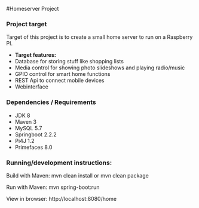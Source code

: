 #Homeserver Project

### Project target
Target of this project is to create a small home server to run on a Raspberry PI.
* **Target features:**
* Database for storing stuff like shopping lists
* Media control for showing photo slideshows and playing radio/music
* GPIO control for smart home functions
* REST Api to connect mobile devices
* Webinterface


### Dependencies / Requirements
* JDK 8
* Maven 3
* MySQL 5.7
* Springboot 2.2.2
* Pi4J 1.2
* Primefaces 8.0

### Running/development instructions:
Build with Maven: mvn clean install or mvn clean package

Run with Maven: mvn spring-boot:run

View in browser: http://localhost:8080/home